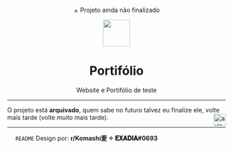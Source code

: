 <p align="center"><img src="https://api.iconify.design/mdi:comment-alert.svg?color=%23ff0000" alt="aviso" height="12"> Projeto ainda não finalizado</p>

<p align="center"><img src="https://avatars.githubusercontent.com/u/79169237?v=4" height="62"></p>

<h1 align="center">Portifólio</h1>

<p align="center">Website e Portifólio de teste</p>

---

O projeto está **arquivado**, quem sabe no futuro talvez eu finalize ele, volte mais tarde (volte *muito* mais tarde).
<img align="right" src="https://api.iconify.design/mdi:archive-alert.svg?color=%23fcf8f8" alt="aviso de arquivamento" height="28">

---

<img src="https://api.iconify.design/ri:article-fill.svg?color=%23f9f9f9" height="15"> `README` Design por: **r/Komashi愛 ✧ 𝐄𝐗𝐀𝐃𝐈𝐀#0693**
